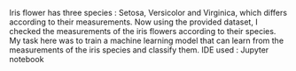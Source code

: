 Iris flower has three species : Setosa, Versicolor and Virginica, which differs according to their
measurements. 
Now using the provided dataset, I checked the measurements of the iris flowers according to their species. 
My task here was to train a machine learning model that can learn from the measurements of the iris species and classify them. 
IDE used : Jupyter notebook 

